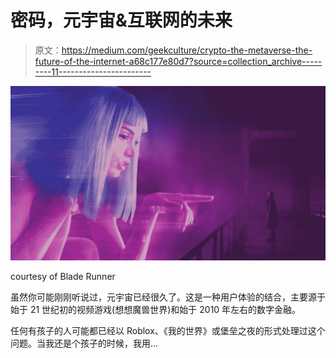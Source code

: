 # 密码，元宇宙&互联网的未来

> 原文：<https://medium.com/geekculture/crypto-the-metaverse-the-future-of-the-internet-a68c177e80d7?source=collection_archive---------11----------------------->

![](img/7799af50fae07b4dbc3c6704c1c6460d.png)

courtesy of Blade Runner

虽然你可能刚刚听说过，元宇宙已经很久了。这是一种用户体验的结合，主要源于始于 21 世纪初的视频游戏(想想魔兽世界)和始于 2010 年左右的数字金融。

任何有孩子的人可能都已经以 Roblox、《我的世界》或堡垒之夜的形式处理过这个问题。当我还是个孩子的时候，我用…